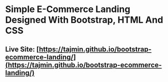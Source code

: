 ﻿# Simple E-Commerce Landing Designed With Bootstrap, HTML And CSS
 ## Live Site: [https://tajmin.github.io/bootstrap-ecommerce-landing/](https://tajmin.github.io/bootstrap-ecommerce-landing/)

